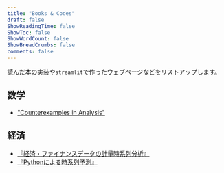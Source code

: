 ```yaml
---
title: "Books & Codes"
draft: false
ShowReadingTime: false
ShowToc: false
ShowWordCount: false
ShowBreadCrumbs: false
comments: false
---
```


読んだ本の実装や`streamlit`で作ったウェブページなどをリストアップします。

## 数学
- ["Counterexamples in Analysis"](https://yonesuke.github.io/counterexamples_in_analysis/)

## 経済
- [『経済・ファイナンスデータの計量時系列分析』](https://yonesuke.github.io/timeseries-analysis/)
- [『Pythonによる時系列予測』](https://yonesuke.github.io/TimeSeriesForecastingInPython/)
